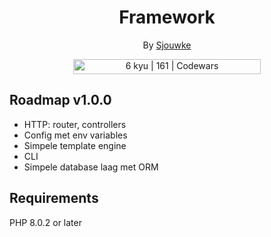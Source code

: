 <h1 align="center">Framework</h1>
<div align="center">
	<p>By <a href="https://sjouwke.be">Sjouwke</a></p>
	<img src="https://www.codewars.com/users/Sjouwke/badges/small" width="300" height="24" alt="6 kyu | 161 | Codewars" />
</div>

## Roadmap v1.0.0

- HTTP: router, controllers
- Config met env variables
- Simpele template engine
- CLI
- Simpele database laag met ORM

## Requirements

PHP 8.0.2 or later
